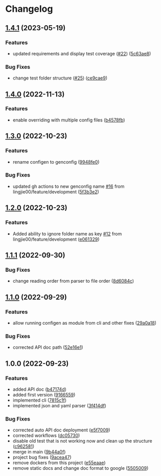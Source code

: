 # Changelog

## [1.4.1](https://github.com/lingjie00/genconfig/compare/v1.4.0...v1.4.1) (2023-05-19)


### Features

* updated requirements and display test coverage ([#22](https://github.com/lingjie00/genconfig/issues/22)) ([5c63ae8](https://github.com/lingjie00/genconfig/commit/5c63ae805263ea75a2efde2675c279cd6655f3a5))


### Bug Fixes

* change test folder structure ([#25](https://github.com/lingjie00/genconfig/issues/25)) ([ce9cae9](https://github.com/lingjie00/genconfig/commit/ce9cae90760eb00af54d7a429b0639f49d828a17))

## [1.4.0](https://github.com/lingjie00/genconfig/compare/v1.3.0...v1.4.0) (2022-11-13)


### Features

* enable overriding with multiple config files ([b4578fb](https://github.com/lingjie00/genconfig/commit/b4578fb0d07c1485f65778338927951cb738a648))

## [1.3.0](https://github.com/lingjie00/configen/compare/v1.2.0...v1.3.0) (2022-10-23)


### Features

* rename configen to genconfig ([9948fe0](https://github.com/lingjie00/configen/commit/9948fe0c485cb160625566ea36294b7be35f2d03))


### Bug Fixes

* updated gh actions to new genconfig name [#16](https://github.com/lingjie00/configen/issues/16) from lingjie00/feature/development ([5f3b3e2](https://github.com/lingjie00/configen/commit/5f3b3e2dd45d94948287bb01288bd1fa058b8d30))

## [1.2.0](https://github.com/lingjie00/configen/compare/v1.1.1...v1.2.0) (2022-10-23)


### Features

* Added ability to ignore folder name as key [#12](https://github.com/lingjie00/configen/issues/12) from lingjie00/feature/development ([e061329](https://github.com/lingjie00/configen/commit/e0613294dbc3dc387830c10858e9f78206bf469e))

## [1.1.1](https://github.com/lingjie00/configen/compare/v1.1.0...v1.1.1) (2022-09-30)


### Bug Fixes

* change reading order from parser to file order ([8d6084c](https://github.com/lingjie00/configen/commit/8d6084c9d09940632d5b19751089d4de28b5d37a))

## [1.1.0](https://github.com/lingjie00/configen/compare/v1.0.0...v1.1.0) (2022-09-29)


### Features

* allow running configen as module from cli and other fixes ([29a0a18](https://github.com/lingjie00/configen/commit/29a0a18c58eb2ed0974bf3d0d2d1a511d65883c9))


### Bug Fixes

* corrected API doc path ([52e16e1](https://github.com/lingjie00/configen/commit/52e16e1b44b20be020f8f5d8724303ef12651952))

## 1.0.0 (2022-09-23)


### Features

* added API doc ([b47174d](https://github.com/lingjie00/configen/commit/b47174dc80121ca90180e69e59e9dc7de7fdaadd))
* added first version ([9166559](https://github.com/lingjie00/configen/commit/916655968ce2972450ac2307490eacd32879db7f))
* implemented cli ([7815c1f](https://github.com/lingjie00/configen/commit/7815c1f8a26be3370d26938e432286d2f7439064))
* implemented json and yaml parser ([3f414df](https://github.com/lingjie00/configen/commit/3f414dfd07098bda5e6f6f36958d8e4f797922ad))


### Bug Fixes

* corrected auto API doc deployment ([e5f7009](https://github.com/lingjie00/configen/commit/e5f70097e8767e479acec1a3c133b7548fcc76d8))
* corrected workflows ([dc05730](https://github.com/lingjie00/configen/commit/dc05730a1e79c1260b7dc8551e5d78d8d370a2ce))
* disable old test that is not working now and clean up the structure ([c962581](https://github.com/lingjie00/configen/commit/c9625815e62608de8fa1c9313aed370bed9b30aa))
* merge in main ([9b44a0f](https://github.com/lingjie00/configen/commit/9b44a0f3948c3334dd33009f1e1d415f3e0cafdc))
* project bug fixes ([9acea47](https://github.com/lingjie00/configen/commit/9acea47cb82d7ad04853eb7edc48ff3ba4a66908))
* remove dockers from this project ([e55eaae](https://github.com/lingjie00/configen/commit/e55eaae991362718b493cfbb674a599ceaccd3e1))
* remove static docs and change doc format to google ([5505009](https://github.com/lingjie00/configen/commit/5505009262a9711e1742a4e6b1d4373f14ffce29))
